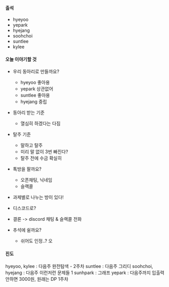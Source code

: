 #### 출석
- hyeyoo
- yepark
- hyejang
- soohchoi
- suntlee
- kylee

#### 오늘 이야기할 것 
- 우리 동아리로 만들까요?
  - hyeyoo 좋아용
  - yepark 상관없어
  - suntlee 좋아용
  - hyejang 중립

- 동아리 받는 기준
  - 열심히 하겠다는 다짐

- 탈주 기준
  - 말하고 탈주
  - 미리 말 없이 3번 빠진다?
  - 탈주 전에 수금 확실히
  
- 톡방을 팔까요?
  - 오픈채팅, 닉네임
  - 슬랙콜  
- 과제별로 나누는 방이 있다!
- 디스코드로?

- 결론
-> discord 채팅 & 슬랙콜 전화

- 추석에 쉴까요?
  - 쉬어도 인정..? 오

#### 진도

hyeyoo, kylee : 다음주 완전탐색 - 2주차
suntlee : 다음주 그리디
soohchoi, hyejang : 다음주 이런저런 문제들 1
sunhpark : 그래프
yepark : 다음주까지 입출력 안하면 3000원, 원래는 DP 1주차
